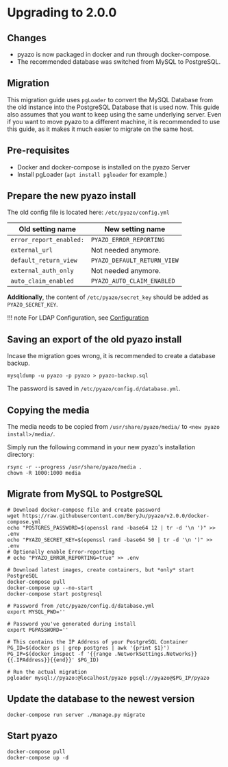# Upgrading to 2.0.0

## Changes

- pyazo is now packaged in docker and run through docker-compose.
- The recommended database was switched from MySQL to PostgreSQL.

## Migration

This migration guide uses `pgLoader` to convert the MySQL Database from the old instance into the PostgreSQL Database that is used now. This guide also assumes that you want to keep using the same underlying server. Even if you want to move pyazo to a different machine, it is recommended to use this guide, as it makes it much easier to migrate on the same host.

## Pre-requisites

- Docker and docker-compose is installed on the pyazo Server
- Install pgLoader (`apt install pgloader` for example.)

## Prepare the new pyazo install

The old config file is located here: `/etc/pyazo/config.yml`

| Old setting name        | New setting name             |
|-------------------------|------------------------------|
| `error_report_enabled:` | `PYAZO_ERROR_REPORTING`      |
| `external_url`          | Not needed anymore.          |
| `default_return_view`   | `PYAZO_DEFAULT_RETURN_VIEW`  |
| `external_auth_only`    | Not needed anymore.          |
| `auto_claim_enabled`    | `PYAZO_AUTO_CLAIM_ENABLED`   |

**Additionally**, the content of `/etc/pyazo/secret_key` should be added as `PYAZO_SECRET_KEY`.

!!! note
    For LDAP Configuration, see [Configuration](../configuration.md)

## Saving an export of the old pyazo install

Incase the migration goes wrong, it is recommended to create a database backup.

```
mysqldump -u pyazo -p pyazo > pyazo-backup.sql
```

The password is saved in `/etc/pyazo/config.d/database.yml`.

## Copying the media

The media needs to be copied from `/usr/share/pyazo/media/` to `<new pyazo install>/media/`.

Simply run the following command in your new pyazo's installation directory:

```
rsync -r --progress /usr/share/pyazo/media .
chown -R 1000:1000 media
```

## Migrate from MySQL to PostgreSQL

```
# Download docker-compose file and create password
wget https://raw.githubusercontent.com/BeryJu/pyazo/v2.0.0/docker-compose.yml
echo "POSTGRES_PASSWORD=$(openssl rand -base64 12 | tr -d '\n ')" >> .env
echo "PYAZO_SECRET_KEY=$(openssl rand -base64 50 | tr -d '\n ')" >> .env
# Optionally enable Error-reporting
# echo "PYAZO_ERROR_REPORTING=true" >> .env

# Download latest images, create containers, but *only* start PostgreSQL
docker-compose pull
docker-compose up --no-start
docker-compose start postgresql

# Password from /etc/pyazo/config.d/database.yml
export MYSQL_PWD=''

# Password you've generated during install
export PGPASSWORD=''

# This contains the IP Address of your PostgreSQL Container
PG_ID=$(docker ps | grep postgres | awk '{print $1}')
PG_IP=$(docker inspect -f '{{range .NetworkSettings.Networks}}{{.IPAddress}}{{end}}' $PG_ID)

# Run the actual migration
pgloader mysql://pyazo:@localhost/pyazo pgsql://pyazo@$PG_IP/pyazo
```

## Update the database to the newest version

```
docker-compose run server ./manage.py migrate
```

## Start pyazo

```
docker-compose pull
docker-compose up -d
```
